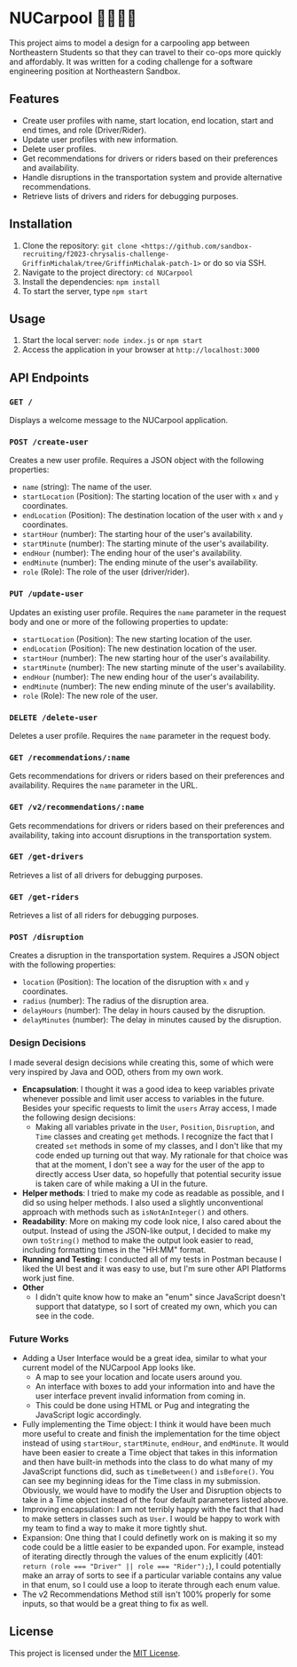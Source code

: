 # NUCarpool 🙋🏻‍♂️🚗
This project aims to model a design for a carpooling app between Northeastern Students so that they can travel to their co-ops more quickly and affordably. It was written for a coding challenge for a software engineering position at Northeastern Sandbox. 

## Features

- Create user profiles with name, start location, end location, start and end times, and role (Driver/Rider).
- Update user profiles with new information.
- Delete user profiles.
- Get recommendations for drivers or riders based on their preferences and availability.
- Handle disruptions in the transportation system and provide alternative recommendations.
- Retrieve lists of drivers and riders for debugging purposes.

## Installation

1. Clone the repository: `git clone <https://github.com/sandbox-recruiting/f2023-chrysalis-challenge-GriffinMichalak/tree/GriffinMichalak-patch-1>` or do so via SSH. 
2. Navigate to the project directory: `cd NUCarpool`
3. Install the dependencies: `npm install`
4. To start the server, type `npm start`

## Usage

1. Start the local server: `node index.js` or `npm start`
2. Access the application in your browser at `http://localhost:3000`
 
## API Endpoints

### `GET /`

Displays a welcome message to the NUCarpool application.

### `POST /create-user`

Creates a new user profile. Requires a JSON object with the following properties:
- `name` (string): The name of the user.
- `startLocation` (Position): The starting location of the user with `x` and `y` coordinates.
- `endLocation` (Position): The destination location of the user with `x` and `y` coordinates.
- `startHour` (number): The starting hour of the user's availability.
- `startMinute` (number): The starting minute of the user's availability.
- `endHour` (number): The ending hour of the user's availability.
- `endMinute` (number): The ending minute of the user's availability.
- `role` (Role): The role of the user (driver/rider).

### `PUT /update-user`

Updates an existing user profile. Requires the `name` parameter in the request body and one or more of the following properties to update:
- `startLocation` (Position): The new starting location of the user.
- `endLocation` (Position): The new destination location of the user.
- `startHour` (number): The new starting hour of the user's availability.
- `startMinute` (number): The new starting minute of the user's availability.
- `endHour` (number): The new ending hour of the user's availability.
- `endMinute` (number): The new ending minute of the user's availability.
- `role` (Role): The new role of the user.

### `DELETE /delete-user`

Deletes a user profile. Requires the `name` parameter in the request body.

### `GET /recommendations/:name`

Gets recommendations for drivers or riders based on their preferences and availability. Requires the `name` parameter in the URL.

### `GET /v2/recommendations/:name`

Gets recommendations for drivers or riders based on their preferences and availability, taking into account disruptions in the transportation system.

### `GET /get-drivers`

Retrieves a list of all drivers for debugging purposes.

### `GET /get-riders`

Retrieves a list of all riders for debugging purposes.

### `POST /disruption`

Creates a disruption in the transportation system. Requires a JSON object with the following properties:
- `location` (Position): The location of the disruption with `x` and `y` coordinates.
- `radius` (number): The radius of the disruption area.
- `delayHours` (number): The delay in hours caused by the disruption.
- `delayMinutes` (number): The delay in minutes caused by the disruption.

### Design Decisions
I made several design decisions while creating this, some of which were very inspired by Java and OOD, others from my own work.

- **Encapsulation**: I thought it was a good idea to keep variables private whenever possible and limit user access to variables in the future. Besides your specific requests to limit the `users` Array access, I made the following design decisions:
  - Making all variables private in the `User`, `Position`, `Disruption`, and `Time` classes and creating `get` methods. I recognize the fact that I created `set` methods in some of my classes, and I don't like that my code ended up turning out that way. My rationale for that choice was that at the moment, I don't see a way for the user of the app to directly access User data, so hopefully that potential security issue is taken care of while making a UI in the future.
- **Helper methods**: I tried to make my code as readable as possible, and I did so using helper methods. I also used a slightly unconventional approach with methods such as `isNotAnInteger()` and others.
- **Readability**: More on making my code look nice, I also cared about the output. Instead of using the JSON-like output, I decided to make my own `toString()` method to make the output look easier to read, including formatting times in the "HH:MM" format.
- **Running and Testing**: I conducted all of my tests in Postman because I liked the UI best and it was easy to use, but I'm sure other API Platforms work just fine. 
- **Other**
  - I didn't quite know how to make an "enum" since JavaScript doesn't support that datatype, so I sort of created my own, which you can see in the code. 

### Future Works
* Adding a User Interface would be a great idea, similar to what your current model of the NUCarpool App looks like.
   * A map to see your location and locate users around you.
   * An interface with boxes to add your information into and have the user interface prevent invalid information from coming in.
   * This could be done using HTML or Pug and integrating the JavaScript logic accordingly. 
* Fully implementing the Time object: I think it would have been much more useful to create and finish the implementation for the time object instead of using `startHour`, `startMinute`, `endHour`, and `endMinute`. It would have been easier to create a Time object that takes in this information and then have built-in methods into the class to do what many of my JavaScript functions did, such as `timeBetween()` and `isBefore()`. You can see my beginning ideas for the Time class in my submission. Obviously, we would have to modify the User and Disruption objects to take in a Time object instead of the four default parameters listed above.
* Improving encapsulation: I am not terribly happy with the fact that I had to make setters in classes such as `User`. I would be happy to work with my team to find a way to make it more tightly shut.
* Expansion: One thing that I could definetly work on is making it so my code could be a little easier to be expanded upon. For example, instead of iterating directly through the values of the enum explicitly (401: `return (role === "Driver" || role === "Rider");`), I could potentially make an array of sorts to see if a particular variable contains any value in that enum, so I could use a loop to iterate through each enum value.
* The v2 Recommendations Method still isn't 100% properly for some inputs, so that would be a great thing to fix as well. 


## License

This project is licensed under the [MIT License](https://opensource.org/licenses/MIT).
